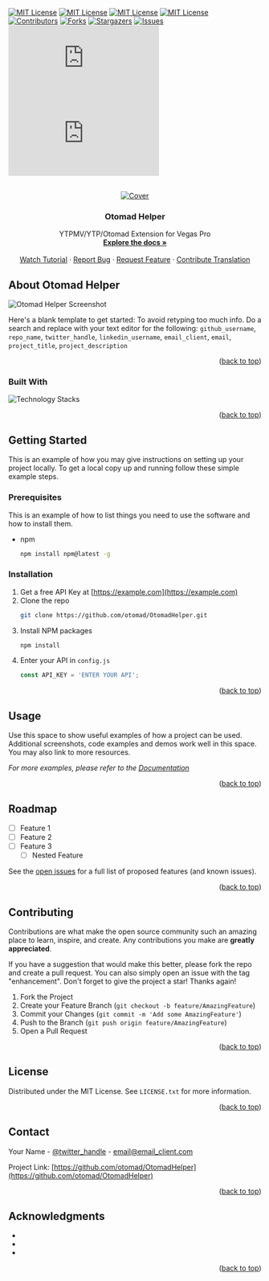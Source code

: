 <a name="readme-top"></a>

[![MIT License][state-shield]][download-url]
[![MIT License][version-shield]][download-url]
[![MIT License][download-shield]][download-url]
[![MIT License][license-shield]][license-url]  
[![Contributors][contributors-shield]][contributors-url]
[![Forks][forks-shield]][forks-url]
[![Stargazers][stars-shield]][stars-url]
[![Issues][issues-shield]][issues-url]  
[![Japanese Translation][ja-translation-shield]][ja-translation-url]
[![Vietnamese Translation][vi-translation-shield]][vi-translation-url]

<br />
<div align="center">
  <a href="https://github.com/otomad/OtomadHelper">
    <img src="https://raw.githubusercontent.com/otomad/OtomadHelper/winform/cover.png" alt="Cover">
  </a>

  <h3 align="center">Otomad Helper</h3>

  <p align="center">
    YTPMV/YTP/Otomad Extension for Vegas Pro
    <br />
    <a href="https://otomadhelper.readthedocs.io/"><strong>Explore the docs »</strong></a>
    <br />
    <br />
    <a href="https://github.com/otomad/OtomadHelper">Watch Tutorial</a>
    ·
    <a href="https://github.com/otomad/OtomadHelper/issues">Report Bug</a>
    ·
    <a href="https://github.com/otomad/OtomadHelper/issues">Request Feature</a>
    ·
    <a href="https://crowdin.com/project/otomadhelper">Contribute Translation</a>
  </p>
</div>



<!-- ABOUT THE PROJECT -->
## About Otomad Helper

![Otomad Helper Screenshot][product-screenshot]

Here's a blank template to get started: To avoid retyping too much info. Do a search and replace with your text editor for the following: `github_username`, `repo_name`, `twitter_handle`, `linkedin_username`, `email_client`, `email`, `project_title`, `project_description`

<p align="right">(<a href="#readme-top">back to top</a>)</p>



### Built With

![Technology Stacks][technology-stacks]

<p align="right">(<a href="#readme-top">back to top</a>)</p>



<!-- GETTING STARTED -->
## Getting Started

This is an example of how you may give instructions on setting up your project locally.
To get a local copy up and running follow these simple example steps.

### Prerequisites

This is an example of how to list things you need to use the software and how to install them.
* npm
  ```sh
  npm install npm@latest -g
  ```

### Installation

1. Get a free API Key at [https://example.com](https://example.com)
2. Clone the repo
   ```sh
   git clone https://github.com/otomad/OtomadHelper.git
   ```
3. Install NPM packages
   ```sh
   npm install
   ```
4. Enter your API in `config.js`
   ```js
   const API_KEY = 'ENTER YOUR API';
   ```

<p align="right">(<a href="#readme-top">back to top</a>)</p>



<!-- USAGE EXAMPLES -->
## Usage

Use this space to show useful examples of how a project can be used. Additional screenshots, code examples and demos work well in this space. You may also link to more resources.

_For more examples, please refer to the [Documentation](https://example.com)_

<p align="right">(<a href="#readme-top">back to top</a>)</p>



<!-- ROADMAP -->
## Roadmap

- [ ] Feature 1
- [ ] Feature 2
- [ ] Feature 3
    - [ ] Nested Feature

See the [open issues](https://github.com/otomad/OtomadHelper/issues) for a full list of proposed features (and known issues).

<p align="right">(<a href="#readme-top">back to top</a>)</p>



<!-- CONTRIBUTING -->
## Contributing

Contributions are what make the open source community such an amazing place to learn, inspire, and create. Any contributions you make are **greatly appreciated**.

If you have a suggestion that would make this better, please fork the repo and create a pull request. You can also simply open an issue with the tag "enhancement".
Don't forget to give the project a star! Thanks again!

1. Fork the Project
2. Create your Feature Branch (`git checkout -b feature/AmazingFeature`)
3. Commit your Changes (`git commit -m 'Add some AmazingFeature'`)
4. Push to the Branch (`git push origin feature/AmazingFeature`)
5. Open a Pull Request

<p align="right">(<a href="#readme-top">back to top</a>)</p>



<!-- LICENSE -->
## License

Distributed under the MIT License. See `LICENSE.txt` for more information.

<p align="right">(<a href="#readme-top">back to top</a>)</p>



<!-- CONTACT -->
## Contact

Your Name - [@twitter_handle](https://twitter.com/twitter_handle) - email@email_client.com

Project Link: [https://github.com/otomad/OtomadHelper](https://github.com/otomad/OtomadHelper)

<p align="right">(<a href="#readme-top">back to top</a>)</p>



<!-- ACKNOWLEDGMENTS -->
## Acknowledgments

* []()
* []()
* []()

<p align="right">(<a href="#readme-top">back to top</a>)</p>



<!-- MARKDOWN LINKS & IMAGES -->
<!-- https://www.markdownguide.org/basic-syntax/#reference-style-links -->
[state-shield]: https://img.shields.io/badge/state-alpha-red?style=for-the-badge
[version-shield]: https://img.shields.io/github/v/release/otomad/OtomadHelper?style=for-the-badge&label=version&color=orange
[download-shield]: https://img.shields.io/github/downloads/otomad/OtomadHelper/total.svg?style=for-the-badge&label=downloads
[download-url]: https://github.com/otomad/OtomadHelper/releases/latest
[license-shield]: https://img.shields.io/github/license/otomad/OtomadHelper.svg?style=for-the-badge
[license-url]: https://github.com/otomad/OtomadHelper/blob/master/LICENSE.txt

[contributors-shield]: https://img.shields.io/github/contributors/otomad/OtomadHelper.svg?style=for-the-badge
[contributors-url]: https://github.com/otomad/OtomadHelper/graphs/contributors
[forks-shield]: https://img.shields.io/github/forks/otomad/OtomadHelper.svg?style=for-the-badge
[forks-url]: https://github.com/otomad/OtomadHelper/network/members
[stars-shield]: https://img.shields.io/github/stars/otomad/OtomadHelper.svg?style=for-the-badge
[stars-url]: https://github.com/otomad/OtomadHelper/stargazers
[issues-shield]: https://img.shields.io/github/issues/otomad/OtomadHelper.svg?style=for-the-badge
[issues-url]: https://github.com/otomad/OtomadHelper/issues

[ja-translation-shield]: https://img.shields.io/badge/dynamic/json?color=blue&label=日本語&style=for-the-badge&logo=crowdin&query=%24.progress[?(@.data.languageId==%27ja%27)].data.translationProgress&url=https%3A%2F%2Fbadges.awesome-crowdin.com%2Fstats-16002405-661336.json
[ja-translation-url]: https://crowdin.com/project/otomadhelper/ja
[vi-translation-shield]: https://img.shields.io/badge/dynamic/json?color=blue&label=Tiếng%20Việt&style=for-the-badge&logo=crowdin&query=%24.progress[?(@.data.languageId==%27vi%27)].data.translationProgress&url=https%3A%2F%2Fbadges.awesome-crowdin.com%2Fstats-16002405-661336.json
[vi-translation-url]: https://crowdin.com/project/otomadhelper/vi

[product-screenshot]: images/screenshot.png
[technology-stacks]: https://skillicons.dev/icons?i=cs,dotnet,powershell,ts,react,styledcomponents,vite,ae
